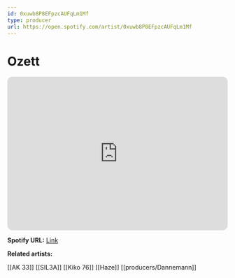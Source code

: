 ```yaml
---
id: 0xuwb8P8EFpzcAUFqLm1Mf
type: producer
url: https://open.spotify.com/artist/0xuwb8P8EFpzcAUFqLm1Mf
---
```

# Ozett

<iframe style="border-radius:12px" src="https://open.spotify.com/embed/artist/0xuwb8P8EFpzcAUFqLm1Mf" width="100%" height="352" frameBorder="0" allowfullscreen="" allow="autoplay; clipboard-write; encrypted-media; fullscreen; picture-in-picture" loading="lazy"></iframe>

**Spotify URL:** [Link](https://open.spotify.com/artist/0xuwb8P8EFpzcAUFqLm1Mf)

**Related artists:**

[[AK 33]]
[[SIL3A]]
[[Kiko 76]]
[[Haze]]
[[producers/Dannemann]]
